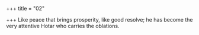 +++
title = "02"

+++
Like peace that brings prosperity, like good resolve;
he has become the very attentive Hotar who carries the oblations.